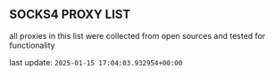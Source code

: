 ## SOCKS4 PROXY LIST

all proxies in this list were collected from open sources and tested for functionality

last update: `2025-01-15 17:04:03.932954+00:00`